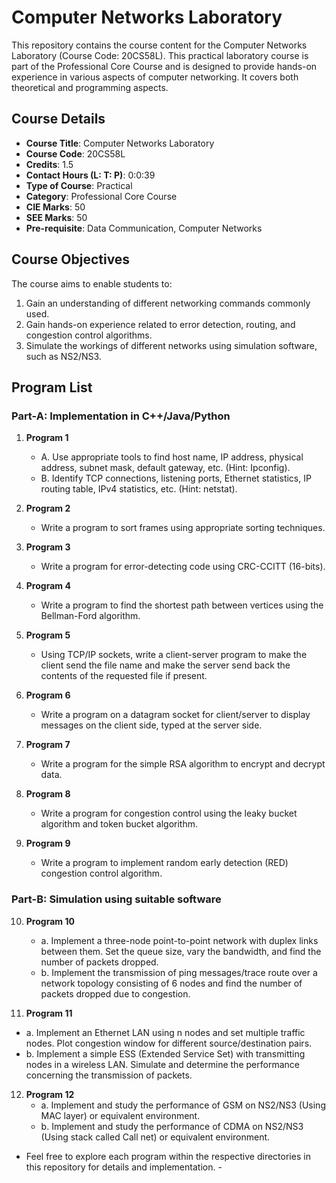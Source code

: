 # Computer Networks Laboratory

This repository contains the course content for the Computer Networks Laboratory (Course Code: 20CS58L). This practical laboratory course is part of the Professional Core Course and is designed to provide hands-on experience in various aspects of computer networking. It covers both theoretical and programming aspects.

## Course Details

- **Course Title**: Computer Networks Laboratory
- **Course Code**: 20CS58L
- **Credits**: 1.5
- **Contact Hours (L: T: P)**: 0:0:39
- **Type of Course**: Practical
- **Category**: Professional Core Course
- **CIE Marks**: 50
- **SEE Marks**: 50
- **Pre-requisite**: Data Communication, Computer Networks

## Course Objectives

The course aims to enable students to:

1. Gain an understanding of different networking commands commonly used.
2. Gain hands-on experience related to error detection, routing, and congestion control algorithms.
3. Simulate the workings of different networks using simulation software, such as NS2/NS3.

## Program List

### Part-A: Implementation in C++/Java/Python

1. **Program 1**
   - A. Use appropriate tools to find host name, IP address, physical address, subnet mask, default gateway, etc. (Hint: Ipconfig).
   - B. Identify TCP connections, listening ports, Ethernet statistics, IP routing table, IPv4 statistics, etc. (Hint: netstat).

2. **Program 2**
   - Write a program to sort frames using appropriate sorting techniques.

3. **Program 3**
   - Write a program for error-detecting code using CRC-CCITT (16-bits).

4. **Program 4**
   - Write a program to find the shortest path between vertices using the Bellman-Ford algorithm.

5. **Program 5**
   - Using TCP/IP sockets, write a client-server program to make the client send the file name and make the server send back the contents of the requested file if present.

6. **Program 6**
   - Write a program on a datagram socket for client/server to display messages on the client side, typed at the server side.

7. **Program 7**
   - Write a program for the simple RSA algorithm to encrypt and decrypt data.

8. **Program 8**
   - Write a program for congestion control using the leaky bucket algorithm and token bucket algorithm.

9. **Program 9**
   - Write a program to implement random early detection (RED) congestion control algorithm.

### Part-B: Simulation using suitable software

10. **Program 10**
    - a. Implement a three-node point-to-point network with duplex links between them. Set the queue size, vary the bandwidth, and find the number of packets dropped.
    - b. Implement the transmission of ping messages/trace route over a network topology consisting of 6 nodes and find the number of packets dropped due to congestion.

11. **Program 11**
   - a. Implement an Ethernet LAN using n nodes and set multiple traffic nodes. Plot congestion window for different source/destination pairs.
   - b. Implement a simple ESS (Extended Service Set) with transmitting nodes in a wireless LAN. Simulate and determine the performance concerning the transmission of packets.

12. **Program 12**
    - a. Implement and study the performance of GSM on NS2/NS3 (Using MAC layer) or equivalent environment.
    - b. Implement and study the performance of CDMA on NS2/NS3 (Using stack called Call net) or equivalent environment.

- Feel free to explore each program within the respective directories in this repository for details and implementation. -
